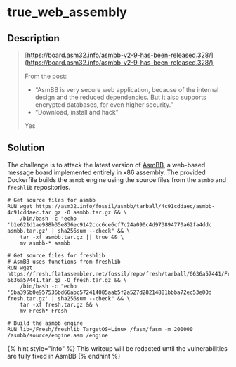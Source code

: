 # true\_web\_assembly

## Description

> [https://board.asm32.info/asmbb-v2-9-has-been-released.328/](https://board.asm32.info/asmbb-v2-9-has-been-released.328/)
>
> From the post:
>
> * “AsmBB is very secure web application, because of the internal design and the reduced dependencies. But it also supports encrypted databases, for even higher security.”
> * “Download, install and hack”
>
> Yes

## Solution

The challenge is to attack the latest version of [AsmBB](https://asm32.info/fossil/asmbb/index), a web-based message board implemented entirely in x86 assembly. The provided Dockerfile builds the `asmbb` engine using the source files from the `asmbb` and `freshlib` repositories.

```docker
# Get source files for asmbb
RUN wget https://asm32.info/fossil/asmbb/tarball/4c91cddaec/asmbb-4c91cddaec.tar.gz -O asmbb.tar.gz && \
	/bin/bash -c "echo 'b1e621d1ae988b35e836ec9142ccc6ce6cf7c24a090c4d973894770a62fa4ddc asmbb.tar.gz' | sha256sum --check" && \
	tar -xf asmbb.tar.gz || true && \
	mv asmbb-* asmbb

# Get source files for freshlib
# AsmBB uses functions from freshlib
RUN wget https://fresh.flatassembler.net/fossil/repo/fresh/tarball/6636a57441/Fresh+IDE-6636a57441.tar.gz -O fresh.tar.gz && \
	/bin/bash -c "echo '5ba395b0e957536bd66abc572414085aab5f2a527d28214881bbba72ec53e00d fresh.tar.gz' | sha256sum --check" && \
	tar -xf fresh.tar.gz && \
	mv Fresh* Fresh

# Build the asmbb engine
RUN lib=/Fresh/freshlib TargetOS=Linux /fasm/fasm -m 200000 /asmbb/source/engine.asm /engine
```

{% hint style="info" %}
This writeup will be redacted until the vulnerabilities are fully fixed in AsmBB
{% endhint %}
